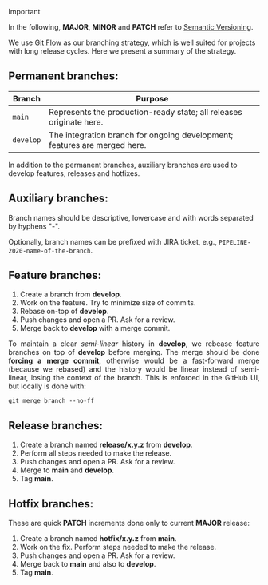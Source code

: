 [Git Flow]: https://nvie.com/posts/a-successful-git-branching-model/
[Semantic Versioning]: https://semver.org

> [!IMPORTANT]
In the following, **MAJOR**, **MINOR** and **PATCH** refer to [Semantic Versioning].

We use [Git Flow] as our branching strategy, which is well suited for projects with long release cycles.
Here we present a summary of the strategy.


## **Permanent branches**:

| Branch         | Purpose                                                                   |
|----------------|---------------------------------------------------------------------------|
| `main`         | Represents the production-ready state; all releases originate here.       |
| `develop`      | The integration branch for ongoing development; features are merged here. |

In addition to the permanent branches, auxiliary branches are used to develop features, releases and hotfixes.

## **Auxiliary branches**:

Branch names should be descriptive, lowercase and with words separated by hyphens "-".

Optionally, branch names can be prefixed with JIRA ticket, e.g., `PIPELINE-2020-name-of-the-branch`.

## **Feature branches**:

1. Create a branch from **develop**.
2. Work on the feature. Try to minimize size of commits.
3. Rebase on-top of **develop**.
4. Push changes and open a PR. Ask for a review.
5. Merge back to **develop** with a merge commit.

<div align="justify">

To maintain a clear _semi-linear_ history in **develop**,
we rebease feature branches on top of **develop** before merging.
The merge should be done **forcing a merge commit**,
otherwise would be a fast-forward merge (because we rebased)
and the history would be linear instead of semi-linear,
losing the context of the branch.
This is enforced in the GitHub UI,
but locally is done with:
```shell
git merge branch --no-ff
```
</div>

## **Release branches**:

1. Create a branch named **release/x.y.z** from **develop**.
2. Perform all steps needed to make the release.
3. Push changes and open a PR. Ask for a review.
4. Merge to **main** and **develop**.
5. Tag **main**.

## **Hotfix branches**:

These are quick **PATCH** increments done only to current **MAJOR** release:

1. Create a branch named **hotfix/x.y.z** from **main**.
2. Work on the fix. Perform steps needed to make the release.
3. Push changes and open a PR. Ask for a review.
4. Merge back to **main** and also to **develop**.
5. Tag **main**.
